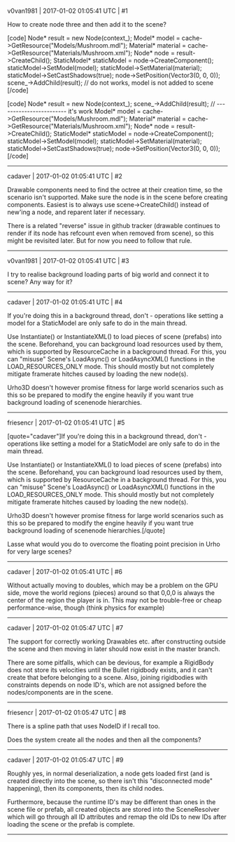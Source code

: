 v0van1981 | 2017-01-02 01:05:41 UTC | #1

How to create node three and then add it to the scene?

[code]  Node* result = new Node(context_);
  Model* model = cache->GetResource<Model>("Models/Mushroom.mdl");
  Material* material = cache->GetResource<Material>("Materials/Mushroom.xml");
  Node* node = result->CreateChild();
  StaticModel* staticModel = node->CreateComponent<StaticModel>();
  staticModel->SetModel(model);
  staticModel->SetMaterial(material);
  staticModel->SetCastShadows(true);
  node->SetPosition(Vector3(0, 0, 0));
  scene_->AddChild(result); // do not works, model is not added to scene [/code]

[code]  Node* result = new Node(context_);
  scene_->AddChild(result); // ------------------------  it's work
  Model* model = cache->GetResource<Model>("Models/Mushroom.mdl");
  Material* material = cache->GetResource<Material>("Materials/Mushroom.xml");
  Node* node = result->CreateChild();
  StaticModel* staticModel = node->CreateComponent<StaticModel>();
  staticModel->SetModel(model);
  staticModel->SetMaterial(material);
  staticModel->SetCastShadows(true);
  node->SetPosition(Vector3(0, 0, 0));
[/code]

-------------------------

cadaver | 2017-01-02 01:05:41 UTC | #2

Drawable components need to find the octree at their creation time, so the scenario isn't supported. Make sure the node is in the scene before creating components. Easiest is to always use scene->CreateChild() instead of new'ing a node, and reparent later if necessary.

There is a related "reverse" issue in github tracker (drawable continues to render if its node has refcount even when removed from scene), so this might be revisited later. But for now you need to follow that rule.

-------------------------

v0van1981 | 2017-01-02 01:05:41 UTC | #3

I try to realise background loading parts of big world and connect it to scene? Any way for it?

-------------------------

cadaver | 2017-01-02 01:05:41 UTC | #4

If you're doing this in a background thread, don't - operations like setting a model for a StaticModel are only safe to do in the main thread.

Use Instantiate() or InstantiateXML() to load pieces of scene (prefabs) into the scene. Beforehand, you can background load resources used by them, which is supported by ResourceCache in a background thread. For this, you can "misuse" Scene's LoadAsync() or LoadAsyncXML() functions in the LOAD_RESOURCES_ONLY mode. This should mostly but not completely mitigate framerate hitches caused by loading the new node(s).

Urho3D doesn't however promise fitness for large world scenarios such as this so be prepared to modify the engine heavily if you want true background loading of scenenode hierarchies.

-------------------------

friesencr | 2017-01-02 01:05:41 UTC | #5

[quote="cadaver"]If you're doing this in a background thread, don't - operations like setting a model for a StaticModel are only safe to do in the main thread.

Use Instantiate() or InstantiateXML() to load pieces of scene (prefabs) into the scene. Beforehand, you can background load resources used by them, which is supported by ResourceCache in a background thread. For this, you can "misuse" Scene's LoadAsync() or LoadAsyncXML() functions in the LOAD_RESOURCES_ONLY mode. This should mostly but not completely mitigate framerate hitches caused by loading the new node(s).

Urho3D doesn't however promise fitness for large world scenarios such as this so be prepared to modify the engine heavily if you want true background loading of scenenode hierarchies.[/quote]

Lasse what would you do to overcome the floating point precision in Urho for very large scenes?

-------------------------

cadaver | 2017-01-02 01:05:41 UTC | #6

Without actually moving to doubles, which may be a problem on the GPU side, move the world regions (pieces) around so that 0,0,0 is always the center of the region the player is in. This may not be trouble-free or cheap performance-wise, though (think physics for example)

-------------------------

cadaver | 2017-01-02 01:05:47 UTC | #7

The support for correctly working Drawables etc. after constructing outside the scene and then moving in later should now exist in the master branch.

There are some pitfalls, which can be devious, for example a RigidBody does not store its velocities until the Bullet rigidbody exists, and it can't create that before belonging to a scene. Also, joining rigidbodies with constraints depends on node ID's, which are not assigned before the nodes/components are in the scene.

-------------------------

friesencr | 2017-01-02 01:05:47 UTC | #8

There is a spline path that uses NodeID if I recall too.  

Does the system create all the nodes and then all the components?

-------------------------

cadaver | 2017-01-02 01:05:47 UTC | #9

Roughly yes, in normal deserialization, a node gets loaded first (and is created directly into the scene, so there isn't this "disconnected mode" happening), then its components, then its child nodes.

Furthermore, because the runtime ID's may be different than ones in the scene file or prefab, all created objects are stored into the SceneResolver which will go through all ID attributes and remap the old IDs to new IDs after loading the scene or the prefab is complete.

-------------------------

